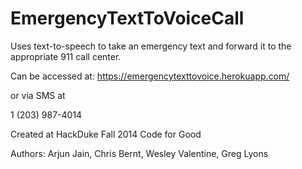 EmergencyTextToVoiceCall
========================

Uses text-to-speech to take an emergency text and forward it to the appropriate 911 call center.

Can be accessed at:
https://emergencytexttovoice.herokuapp.com/

or via SMS at

1 (203) 987-4014


Created at HackDuke Fall 2014 Code for Good

Authors: Arjun Jain, Chris Bernt, Wesley Valentine, Greg Lyons
